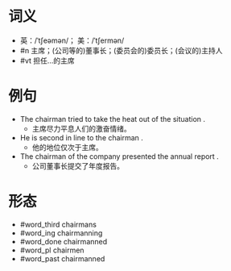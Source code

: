 # 词义
- 英：/ˈtʃeəmən/； 美：/ˈtʃermən/
- #n 主席；(公司等的)董事长；(委员会的)委员长；(会议的)主持人
- #vt 担任…的主席
# 例句
- The chairman tried to take the heat out of the situation .
	- 主席尽力平息人们的激奋情绪。
- He is second in line to the chairman .
	- 他的地位仅次于主席。
- The chairman of the company presented the annual report .
	- 公司董事长提交了年度报告。
# 形态
- #word_third chairmans
- #word_ing chairmanning
- #word_done chairmanned
- #word_pl chairmen
- #word_past chairmanned
